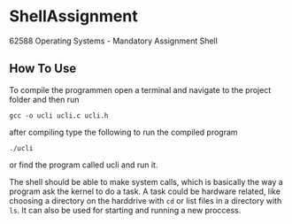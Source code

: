 # ShellAssignment
62588 Operating Systems - Mandatory Assignment Shell

## How To Use

To compile the programmen open a terminal and navigate to the project folder and then run
```
gcc -o ucli ucli.c ucli.h
```
after compiling type the following to run the compiled program
```
./ucli
```
or find the program called ucli and run it.

The shell should be able to make system calls, which is basically the way a program ask the kernel to do a task. A task could be hardware related, like choosing a directory on the harddrive with `cd` or list files in a directory with `ls`. It can also be used for starting and running a new proccess.